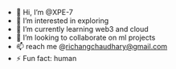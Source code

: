- 👋 Hi, I’m @XPE-7
- 👀 I’m interested in exploring
- 🌱 I’m currently learning web3 and cloud
- 💞️ I’m looking to collaborate on ml projects
- 📫 reach me @richangchaudhary@gmail.com
- ⚡ Fun fact: human

<!---
XPE-7/XPE-7 is a ✨ special ✨ repository because its `README.md` (this file) appears on your GitHub profile.
You can click the Preview link to take a look at your changes.
--->
